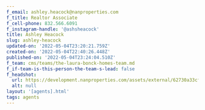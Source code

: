 ```yaml
---
f_email: ashley.heacock@nanproperties.com
f_title: Realtor Associate
f_cell-phone: 832.566.6091
f_instagram-handle: '@ashsheacock'
title: Ashley Heacock
slug: ashley-heacock
updated-on: '2022-05-04T23:20:21.759Z'
created-on: '2022-05-04T22:40:26.448Z'
published-on: '2022-05-04T23:24:04.510Z'
f_team: cms/teams/the-laura-bonck-homes-team.md
f_if-team-is-this-person-the-team-s-lead: false
f_headshot:
  url: https://development.nanproperties.com/assets/external/62730a33cf778fa276d50be7_heacock2c20ashley.JPG
  alt: null
layout: '[agents].html'
tags: agents
---
```



